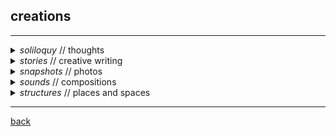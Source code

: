 
## creations
***

<details>
<summary> <i> soliloquy </i> // thoughts </summary>
- sdasdas
- asdasda
- asdasd

</details>

<details>
<summary> <i> stories </i> // creative writing </summary>
- sdasdas
- asdasda
- asdasd

</details>

<details>
<summary> <i> snapshots </i> // photos </summary>
- sdasdas
- asdasda
- asdasd

</details>


<details>
<summary> <i> sounds </i> // compositions </summary>
<br>

<i><b> Reflections (2013)</b></i>

in another life, i composed music. here is an EP i wrote in high school:

<iframe width="100%" height="350" scrolling="no" frameborder="no" allow="autoplay" src="https://w.soundcloud.com/player/?url=https%3A//api.soundcloud.com/playlists/39690369&color=%23000000&auto_play=false&hide_related=false&show_comments=true&show_user=true&show_reposts=false&show_teaser=true"></iframe><div style="font-size: 10px; color: #cccccc;line-break: anywhere;word-break: normal;overflow: hidden;white-space: nowrap;text-overflow: ellipsis; font-family: Interstate,Lucida Grande,Lucida Sans Unicode,Lucida Sans,Garuda,Verdana,Tahoma,sans-serif;font-weight: 100;"><a href="https://soundcloud.com/lucy_lai" title="Lucy Lai" target="_blank" style="color: #cccccc; text-decoration: none;">Lucy Lai</a> · <a href="https://soundcloud.com/lucy_lai/sets/reflections" title="Reflections" target="_blank" style="color: #cccccc; text-decoration: none;">Reflections</a></div>


the idea for this track was actually an accident

<iframe width="100%" height="166" scrolling="no" frameborder="no" allow="autoplay" src="https://w.soundcloud.com/player/?url=https%3A//api.soundcloud.com/tracks/639832068&color=%23000000&auto_play=false&hide_related=false&show_comments=true&show_user=true&show_reposts=false&show_teaser=true"></iframe><div style="font-size: 10px; color: #cccccc;line-break: anywhere;word-break: normal;overflow: hidden;white-space: nowrap;text-overflow: ellipsis; font-family: Interstate,Lucida Grande,Lucida Sans Unicode,Lucida Sans,Garuda,Verdana,Tahoma,sans-serif;font-weight: 100;"><a href="https://soundcloud.com/lucy_lai" title="Lucy Lai" target="_blank" style="color: #cccccc; text-decoration: none;">Lucy Lai</a> · <a href="https://soundcloud.com/lucy_lai/dj-dirichlet" title="dj dirichlet" target="_blank" style="color: #cccccc; text-decoration: none;">dj dirichlet</a></div>


<i><b> Citrullus Ianatus (2015)</b> </i>

i was also once really into <a href="https://en.wikipedia.org/wiki/Process_music" target="_blank">process music</a> after taking a course on contemporary music composition in college. inspired by Steve Reich's clapping music, i wrote this piece to be performed on a watermelon:

<iframe width="415" height="315" src="https://www.youtube.com/embed/GGRqrHdU7Dg" frameborder="0" allow="accelerometer; autoplay; encrypted-media; gyroscope; picture-in-picture" allowfullscreen></iframe>

</details>

<details>
<summary> <i> structures </i> // places and spaces </summary>
- rothko
</details>

***
[back](./)
